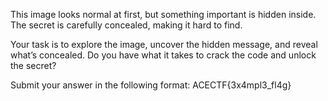 

This image looks normal at first, but something important is hidden inside. The secret is carefully concealed, making it hard to find.

Your task is to explore the image, uncover the hidden message, and reveal what’s concealed. Do you have what it takes to crack the code and unlock the secret?

Submit your answer in the following format: ACECTF{3x4mpl3_fl4g}
